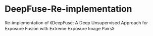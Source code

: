 # DeepFuse-Re-implementation
Re-implementation of 《DeepFuse: A Deep Unsupervised Approach for Exposure Fusion with Extreme Exposure Image Pairs》

